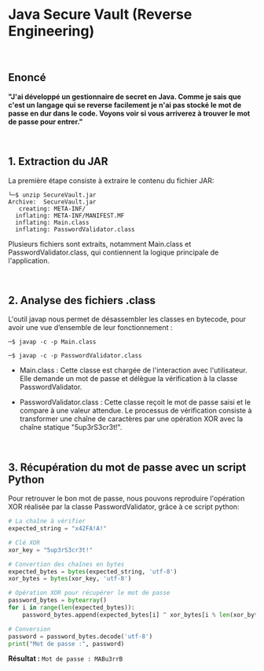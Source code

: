 # **Java Secure Vault** (Reverse Engineering)  
<br>

## **Enoncé**

**"J'ai développé un gestionnaire de secret en Java. Comme je sais que c'est un langage qui se reverse facilement je n'ai pas stocké le mot de passe en dur dans le code.
Voyons voir si vous arriverez à trouver le mot de passe pour entrer."**

<br>

## **1. Extraction du JAR**

La première étape consiste à extraire le contenu du fichier JAR:
```shell
└─$ unzip SecureVault.jar 
Archive:  SecureVault.jar
   creating: META-INF/
  inflating: META-INF/MANIFEST.MF    
  inflating: Main.class              
  inflating: PasswordValidator.class
```
Plusieurs fichiers sont extraits, notamment Main.class et PasswordValidator.class, qui contiennent la logique principale de l'application.

<br>

## **2. Analyse des fichiers .class**

L'outil javap nous permet de désassembler les classes en bytecode, pour avoir une vue d’ensemble de leur fonctionnement :
```shell
─$ javap -c -p Main.class 

─$ javap -c -p PasswordValidator.class
```
- Main.class : Cette classe est chargée de l'interaction avec l'utilisateur. Elle demande un mot de passe et délègue la vérification à la classe PasswordValidator.

- PasswordValidator.class : Cette classe reçoit le mot de passe saisi et le compare à une valeur attendue. Le processus de vérification consiste à transformer une chaîne de caractères par une opération XOR avec la chaîne statique "5up3rS3cr3t!".

<br>

## **3. Récupération du mot de passe avec un script Python**
   
Pour retrouver le bon mot de passe, nous pouvons reproduire l'opération XOR réalisée par la classe PasswordValidator, grâce à ce script python:
```python
# La chaîne à vérifier
expected_string = "x42FA!A!"

# Clé XOR
xor_key = "5up3rS3cr3t!"

# Convertion des chaînes en bytes
expected_bytes = bytes(expected_string, 'utf-8')
xor_bytes = bytes(xor_key, 'utf-8')

# Opération XOR pour récupérer le mot de passe
password_bytes = bytearray()
for i in range(len(expected_bytes)):
    password_bytes.append(expected_bytes[i] ^ xor_bytes[i % len(xor_bytes)])

# Conversion
password = password_bytes.decode('utf-8')
print("Mot de passe :", password)
```

**Résultat :** `Mot de passe : MABu3rrB`
